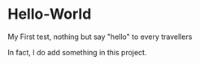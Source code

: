 # Hello-World
My First test, nothing but say "hello" to every travellers


In fact, I do add something in this project.
